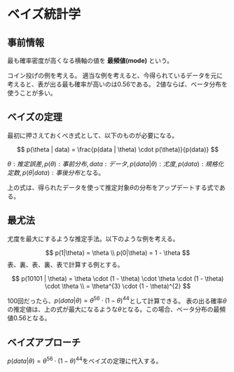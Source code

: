# ベイズ統計学

## 事前情報
最も確率密度が高くなる横軸の値を **最頻値(mode)** という。

コイン投げの例を考える。
適当な例を考えると、今得られているデータを元に考えると、表が出る最も確率が高いのは0.56である。
2値ならば、ベータ分布を使うことが多い。

## ベイズの定理
最初に押さえておくべき式として、以下のものが必要になる。

$$
p(\theta | data) = \frac{p(data | \theta) \cdot p(\theta)}{p(data)}
$$

$\theta : 推定誤差, p(\theta): 事前分布, data : データ, p(data | \theta):尤度, p(data):規格化定数, p(\theta | data):事後分布$となる。

上の式は、得られたデータを使って推定対象$\theta$の分布をアップデートする式である。

## 最尤法
尤度を最大にするような推定手法。以下のような例を考える。

$$
p(1|\theta) = \theta \\
p(0|\theta) = 1 - \theta
$$
表、裏、表、裏、表で計算する例とする。

$$
p(10101 | \theta) = \theta \cdot (1 - \theta) \cdot \theta \cdot (1 - \theta) \cdot \theta \\
= \theta^{3} \cdot (1 - \theta)^{2}
$$

100回だったら、$p(data|\theta)=\theta^{56}\cdot (1-\theta)^{44}$として計算できる。
表の出る確率$\theta$の推定値は、上の式が最大になるような$\theta$となる。この場合、ベータ分布の最頻値$0.56$となる。

## ベイズアプローチ
$p(data|\theta)=\theta^{56}\cdot (1-\theta)^{44}$をベイズの定理に代入する。